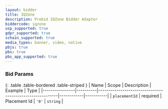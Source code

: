 ```yaml
---
layout: bidder
title: IQZone
description: Prebid IQZone Bidder Adapter
biddercode: iqzone
usp_supported: true
gdpr_supported: true
schain_supported: true
media_types: banner, video, native
pbjs: true
pbs: true
pbs_app_supported: true
---
```


### Bid Params

{: .table .table-bordered .table-striped }
| Name           | Scope    | Description                                              | Example    | Type      |
|----------------|----------|----------------------------------------------------------|------------|-----------|
| `placementId` | required | Placement Id | `'0'`        | `string` |
